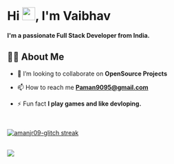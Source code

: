 
<h1 align="left">Hi <img src="https://raw.githubusercontent.com/MartinHeinz/MartinHeinz/master/wave.gif" width="30px">, I'm Vaibhav</h1>
<h4 align="left">I'm a passionate Full Stack Developer from India.</h4>

## 🙋‍♂️ About Me

- 👯 I’m looking to collaborate on **OpenSource Projects**

- 📫 How to reach me **Paman9095@gmail.com**

- ⚡ Fun fact **I play games and like devloping.**


<br/>

<p align="left">
    <a href="https://github.com/amanjr09-glitch/github-readme-streak-stats">
        <img title="🔥 Get streak stats for your profile at git.io/streak-stats" alt="amanjr09-glitch streak" src="https://github-readme-streak-stats.herokuapp.com/?user=amanjr09-glitch&theme=black-ice&hide_border=true&stroke=0000&background=060A0CD0"/>
    </a>
</p>

<br/>

<a href="https://github.com/amanjr09-glitch/github-profile-views-counter">
<img src="https://komarev.com/ghpvc/?username=amanjr09-glitch">
</a>
